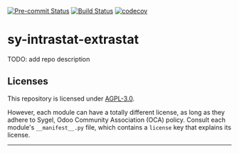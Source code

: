 
<!-- /!\ Non OCA Context : Set here the badge of your runbot / runboat instance. -->
[![Pre-commit Status](https://github.com/sygel-technology/sy-intrastat-extrastat/actions/workflows/pre-commit.yml/badge.svg?branch=18.0)](https://github.com/sygel-technology/sy-intrastat-extrastat/actions/workflows/pre-commit.yml?query=branch%3A18.0)
[![Build Status](https://github.com/sygel-technology/sy-intrastat-extrastat/actions/workflows/test.yml/badge.svg?branch=18.0)](https://github.com/sygel-technology/sy-intrastat-extrastat/actions/workflows/test.yml?query=branch%3A18.0)
[![codecov](https://codecov.io/gh/sygel-technology/sy-intrastat-extrastat/branch/18.0/graph/badge.svg)](https://codecov.io/gh/sygel-technology/sy-intrastat-extrastat)
<!-- /!\ Non OCA Context : Set here the badge of your translation instance. -->

<!-- /!\ do not modify above this line -->

# sy-intrastat-extrastat

TODO: add repo description

<!-- /!\ do not modify below this line -->

<!-- prettier-ignore-start -->

[//]: # (addons)
[//]: # (end addons)

<!-- prettier-ignore-end -->

## Licenses

This repository is licensed under [AGPL-3.0](LICENSE).

However, each module can have a totally different license, as long as they adhere to Sygel, Odoo Community Association (OCA)
policy. Consult each module's `__manifest__.py` file, which contains a `license` key
that explains its license.

----
<!-- /!\ Non OCA Context : Set here the full description of your organization. -->

